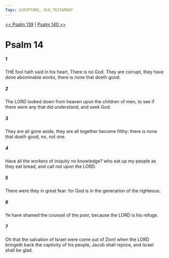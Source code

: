 ```yaml
---
Tags: SCRIPTURE, OLD_TESTAMENT
---
```


[<< Psalm 139](OLD_TESTAMENT/19_Psalms/Psalm_139.md) | [Psalm 140 >>](OLD_TESTAMENT/19_Psalms/Psalm_140.md)

# Psalm 14

##### 1

THE fool hath said in his heart, There is no God. They are corrupt, they have done abominable works, there is none that doeth good.

##### 2

The LORD looked down from heaven upon the children of men, to see if there were any that did understand, and seek God.

##### 3

They are all gone aside, they are all together become filthy: there is none that doeth good, no, not one.

##### 4

Have all the workers of iniquity no knowledge? who eat up my people as they eat bread, and call not upon the LORD.

##### 5

There were they in great fear: for God is in the generation of the righteous.

##### 6

Ye have shamed the counsel of the poor, because the LORD is his refuge.

##### 7

Oh that the salvation of Israel were come out of Zion! when the LORD bringeth back the captivity of his people, Jacob shall rejoice, and Israel shall be glad.
